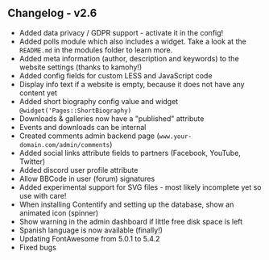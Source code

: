## Changelog - v2.6

- Added data privacy / GDPR support - activate it in the config!
- Added polls module  which also includes a widget. Take a look at the `README.md` in the modules folder to learn more.
- Added meta information (author, description and keywords) to the website settings (thanks to kamohy!)
- Added config fields for custom LESS and JavaScript code
- Display info text if a website is empty, because it does not have any content yet
- Added short biography config value and widget `@widget('Pages::ShortBiography)`
- Downloads & galleries now have a "published" attribute
- Events and downloads can be internal
- Created comments admin backend page (`www.your-domain.com/admin/comments`)
- Added social links attribute fields to partners (Facebook, YouTube, Twitter)
- Added discord user profile attribute
- Allow BBCode in user (forum) signatures
- Added experimental support for SVG files - most likely incomplete yet so use with care!
- When installing Contentify and setting up the database, show an animated icon (spinner)
- Show warning in the admin dashboard if little free disk space is left
- Spanish language is now available (finally!)
- Updating FontAwesome from 5.0.1 to 5.4.2
- Fixed bugs 
